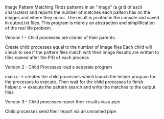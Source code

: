 Image Pattern Matching
Finds patterns in an "image" (a grid of ascii characters) and reports the number of matches each pattern has on the images and where they occur. The result is printed in the console and saved in output.txt files. This program is merely an abstraction and simplification of the real life problem.

Version 1 - Child processes are clones of their parents:

Create child processes equal to the number of image files 
Each child will check to see if the pattern files match with their image 
Results are written to files named after the PID of each process 

Version 2 - Child Processes load a separate program

main.c -> creates the child processes which launch the helper program for the processes to execute. Then wait for the child processes to finish
helper.c -> execute the pattern search and write the matches to the output files

Version 3 - Child processes report their results via a pipe

Child processes send their report via an unnamed pipe
